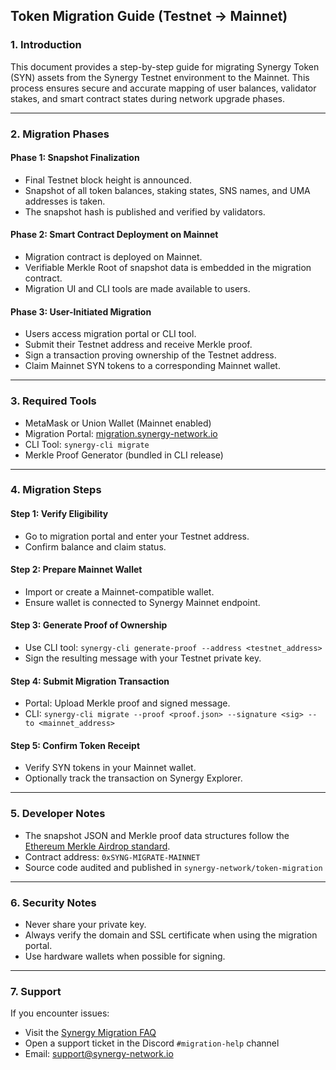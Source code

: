 ## Token Migration Guide (Testnet → Mainnet)

### 1. Introduction

This document provides a step-by-step guide for migrating Synergy Token (SYN) assets from the Synergy Testnet environment to the Mainnet. This process ensures secure and accurate mapping of user balances, validator stakes, and smart contract states during network upgrade phases.

---

### 2. Migration Phases

#### Phase 1: Snapshot Finalization

* Final Testnet block height is announced.
* Snapshot of all token balances, staking states, SNS names, and UMA addresses is taken.
* The snapshot hash is published and verified by validators.

#### Phase 2: Smart Contract Deployment on Mainnet

* Migration contract is deployed on Mainnet.
* Verifiable Merkle Root of snapshot data is embedded in the migration contract.
* Migration UI and CLI tools are made available to users.

#### Phase 3: User-Initiated Migration

* Users access migration portal or CLI tool.
* Submit their Testnet address and receive Merkle proof.
* Sign a transaction proving ownership of the Testnet address.
* Claim Mainnet SYN tokens to a corresponding Mainnet wallet.

---

### 3. Required Tools

* MetaMask or Union Wallet (Mainnet enabled)
* Migration Portal: [migration.synergy-network.io](https://migration.synergy-network.io)
* CLI Tool: `synergy-cli migrate`
* Merkle Proof Generator (bundled in CLI release)

---

### 4. Migration Steps

#### Step 1: Verify Eligibility

* Go to migration portal and enter your Testnet address.
* Confirm balance and claim status.

#### Step 2: Prepare Mainnet Wallet

* Import or create a Mainnet-compatible wallet.
* Ensure wallet is connected to Synergy Mainnet endpoint.

#### Step 3: Generate Proof of Ownership

* Use CLI tool: `synergy-cli generate-proof --address <testnet_address>`
* Sign the resulting message with your Testnet private key.

#### Step 4: Submit Migration Transaction

* Portal: Upload Merkle proof and signed message.
* CLI: `synergy-cli migrate --proof <proof.json> --signature <sig> --to <mainnet_address>`

#### Step 5: Confirm Token Receipt

* Verify SYN tokens in your Mainnet wallet.
* Optionally track the transaction on Synergy Explorer.

---

### 5. Developer Notes

* The snapshot JSON and Merkle proof data structures follow the [Ethereum Merkle Airdrop standard](https://github.com/ethereum/merkle-airdrop).
* Contract address: `0xSYNG-MIGRATE-MAINNET`
* Source code audited and published in `synergy-network/token-migration`

---

### 6. Security Notes

* Never share your private key.
* Always verify the domain and SSL certificate when using the migration portal.
* Use hardware wallets when possible for signing.

---

### 7. Support

If you encounter issues:

* Visit the [Synergy Migration FAQ](https://docs.synergy-network.io/migration/faq)
* Open a support ticket in the Discord `#migration-help` channel
* Email: [support@synergy-network.io](mailto:support@synergy-network.io)
